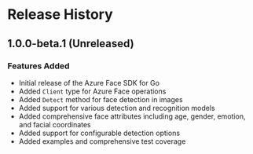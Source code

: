 # Release History

## 1.0.0-beta.1 (Unreleased)

### Features Added

* Initial release of the Azure Face SDK for Go
* Added `Client` type for Azure Face operations
* Added `Detect` method for face detection in images
* Added support for various detection and recognition models
* Added comprehensive face attributes including age, gender, emotion, and facial coordinates
* Added support for configurable detection options
* Added examples and comprehensive test coverage